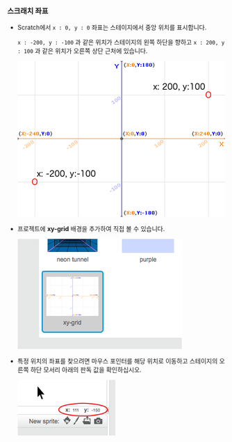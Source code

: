### 스크래치 좌표

+ Scratch에서 `x : 0, y : 0` 좌표는 스테이지에서 중앙 위치를 표시합니다.
    
    `x : -200, y : -100` 과 같은 위치가 스테이지의 왼쪽 하단을 향하고 `x : 200, y : 100` 과 같은 위치가 오른쪽 상단 근처에 있습니다.
    
    ![스테이지 좌표](images/coordinates-stage.png)

+ 프로젝트에 **xy-grid** 배경을 추가하여 직접 볼 수 있습니다.
    
    ![스테이지 좌표](images/coordinates-backdrop.png)

+ 특정 위치의 좌표를 찾으려면 마우스 포인터를 해당 위치로 이동하고 스테이지의 오른쪽 하단 모서리 아래의 판독 값을 확인하십시오.
    
    ![좌표 값](images/coordinates-xy-example.png)